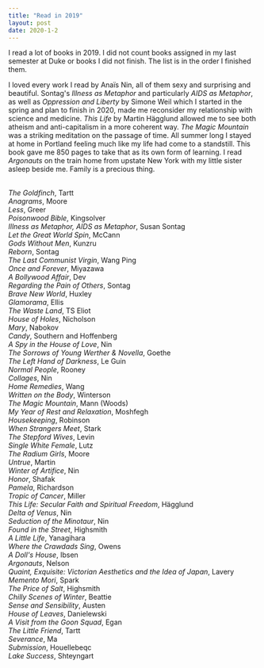 ```yaml
---
title: "Read in 2019"
layout: post
date: 2020-1-2
---
```

I read a lot of books in 2019. I did not count books assigned in my last semester at Duke or books I did not finish. The list is in the order I finished them.
<p>I loved every work I read by Anaïs Nin, all of them sexy and surprising and beautiful. Sontag's <i>Illness as Metaphor</i> and particularly <i>AIDS as Metaphor</i>, as well as <i>Oppression and Liberty</i> by Simone Weil which I started in the spring and plan to finish in 2020, made me reconsider my relationship with science and medicine. <i>This Life</i> by Martin Hägglund allowed me to see both atheism and anti-capitalism in a more coherent way.
<i>The Magic Mountain</i> was a striking meditation on the passage of time. All summer long I stayed at home in Portland feeling much like my life had come to a standstill. This book gave me 850 pages to take that as its own form of learning.  I read <i>Argonauts</i> on the train home from upstate New York with my little sister asleep beside me. Family is a precious thing.
</p>
<br><i>The Goldfinch</i>, Tartt 
<br><i>Anagrams</i>, Moore
<br><i>Less</i>, Greer
<br><i>Poisonwood Bible</i>, Kingsolver
<br><i>Illness as Metaphor, AIDS as Metaphor</i>, Susan Sontag
<br><i>Let the Great World Spin</i>, McCann
<br><i>Gods Without Men</i>, Kunzru
<br><i>Reborn</i>, Sontag
<br><i>The Last Communist Virgin</i>, Wang Ping
<br><i>Once and Forever</i>, Miyazawa
<br><i>A Bollywood Affair</i>, Dev
<br><i>Regarding the Pain of Others</i>, Sontag
<br><i>Brave New World</i>, Huxley
<br><i>Glamorama</i>, Ellis
<br><i>The Waste Land</i>, TS Eliot
<br><i>House of Holes</i>, Nicholson
<br><i>Mary</i>, Nabokov
<br><i>Candy</i>, Southern and Hoffenberg
<br><i>A Spy in the House of Love</i>, Nin
<br><i>The Sorrows of Young Werther & Novella</i>, Goethe
<br><i>The Left Hand of Darkness</i>, Le Guin
<br><i>Normal People</i>, Rooney
<br><i>Collages</i>, Nin
<br><i>Home Remedies</i>, Wang
<br><i>Written on the Body</i>, Winterson
<br><i>The Magic Mountain</i>, Mann (Woods)
<br><i>My Year of Rest and Relaxation</i>, Moshfegh
<br><i>Housekeeping</i>, Robinson
<br><i>When Strangers Meet</i>, Stark
<br><i>The Stepford Wives</i>, Levin
<br><i>Single White Female</i>, Lutz
<br><i>The Radium Girls</i>, Moore
<br><i>Untrue</i>, Martin
<br><i>Winter of Artifice</i>, Nin
<br><i>Honor</i>, Shafak
<br><i>Pamela</i>, Richardson
<br><i>Tropic of Cancer</i>, Miller
<br><i>This Life: Secular Faith and Spiritual Freedom</i>, Hägglund
<br><i>Delta of Venus</i>, Nin
<br><i>Seduction of the Minotaur</i>, Nin
<br><i>Found in the Street</i>, Highsmith
<br><i>A Little Life</i>, Yanagihara
<br><i>Where the Crawdads Sing</i>, Owens
<br><i>A Doll's House</i>, Ibsen
<br><i>Argonauts</i>, Nelson
<br><i>Quaint, Exquisite: Victorian Aesthetics and the Idea of Japan</i>, Lavery
<br><i>Memento Mori</i>, Spark
<br><i>The Price of Salt</i>, Highsmith
<br><i>Chilly Scenes of Winter</i>, Beattie
<br><i>Sense and Sensibility</i>, Austen
<br><i>House of Leaves</i>, Danielewski
<br><i>A Visit from the Goon Squad</i>, Egan
<br><i>The Little Friend</i>, Tartt
<br><i>Severance</i>, Ma
<br><i>Submission</i>, Houellebeqc
<br><i>Lake Success</i>, Shteyngart

